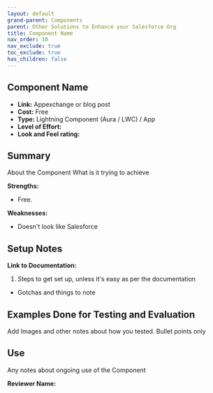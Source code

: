 ```yaml
---
layout: default
grand-parent: Components
parent: Other Solutions to Enhance your Salesforce Org
title: Component Name
nav_order: 10
nav_exclude: true
toc_exclude: true
has_children: false
---
```



## Component Name

* **Link:** Appexchange or blog post 
* **Cost:** Free
* **Type:** Lightning Component (Aura / LWC) / App
* **Level of Effort:**
* **Look and Feel rating:**

## Summary

About the Component
What is it trying to achieve

**Strengths:**
- Free.

**Weaknesses:**
- Doesn't look like Salesforce

## Setup Notes

**Link to Documentation:**

1. Steps to get set up, unless it's easy as per the documentation

* Gotchas and things to note

## Examples Done for Testing and Evaluation

Add Images and other notes about how you tested. Bullet points only

## Use

Any notes about ongoing use of the Component

**Reviewer Name:**  